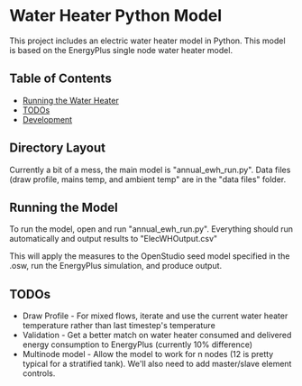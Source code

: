 Water Heater Python Model
===============

This project includes an electric water heater model in Python. This model is based on the EnergyPlus single node water heater model.

## Table of Contents

* [Running the Water Heater](#running-the-model)
* [TODOs](#todo)
* [Development](#development)
<!--* [Outputs](#outputs)-->

## Directory Layout

Currently a bit of a mess, the main model is "annual_ewh_run.py". Data files (draw profile, mains temp, and ambient temp" are in the "data files" folder.

## Running the Model

To run the model, open and run "annual_ewh_run.py". Everything should run automatically and output results to "ElecWHOutput.csv"

This will apply the measures to the OpenStudio seed model specified in the .osw, run the EnergyPlus simulation, and produce output. 

## TODOs

* Draw Profile - For mixed flows, iterate and use the current water heater temperature rather than last timestep's temperature
* Validation - Get a better match on water heater consumed and delivered energy consumption to EnergyPlus (currently 10% difference)
* Multinode model - Allow the model to work for n nodes (12 is pretty typical for a stratified tank). We'll also need to add master/slave element controls.
